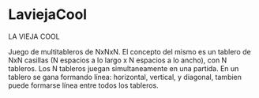 # LaviejaCool


LA VIEJA COOL

Juego de multitableros de NxNxN. El concepto del mismo es un tablero de NxN casillas (N espacios a lo largo x N espacios a lo ancho), con N tableros. Los N tableros juegan simultaneamente en una partida. En un tablero se gana formando línea: horizontal, vertical, y diagonal, tambien puede formarse línea entre todos los tableros.  
